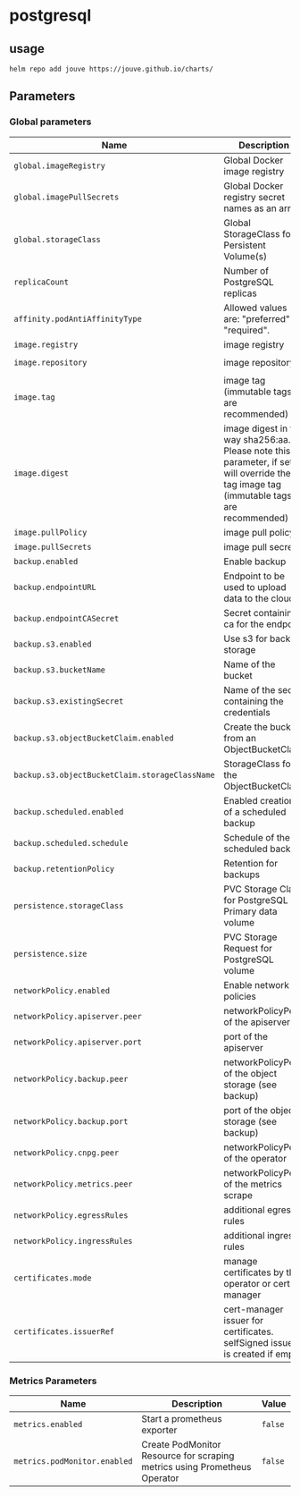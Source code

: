 # postgresql

## usage

```console
helm repo add jouve https://jouve.github.io/charts/
```

## Parameters

### Global parameters

| Name                                           | Description                                                                                                                                | Value                       |
| ---------------------------------------------- | ------------------------------------------------------------------------------------------------------------------------------------------ | --------------------------- |
| `global.imageRegistry`                         | Global Docker image registry                                                                                                               | `""`                        |
| `global.imagePullSecrets`                      | Global Docker registry secret names as an array                                                                                            | `[]`                        |
| `global.storageClass`                          | Global StorageClass for Persistent Volume(s)                                                                                               | `""`                        |
| `replicaCount`                                 | Number of PostgreSQL replicas                                                                                                              | `1`                         |
| `affinity.podAntiAffinityType`                 | Allowed values are: "preferred" or "required".                                                                                             | `required`                  |
| `image.registry`                               | image registry                                                                                                                             | `ghcr.io`                   |
| `image.repository`                             | image repository                                                                                                                           | `cloudnative-pg/postgresql` |
| `image.tag`                                    | image tag (immutable tags are recommended)                                                                                                 | `15.3-4`                    |
| `image.digest`                                 | image digest in the way sha256:aa.... Please note this parameter, if set, will override the tag image tag (immutable tags are recommended) | `""`                        |
| `image.pullPolicy`                             | image pull policy                                                                                                                          | `IfNotPresent`              |
| `image.pullSecrets`                            | image pull secrets                                                                                                                         | `[]`                        |
| `backup.enabled`                               | Enable backup                                                                                                                              | `false`                     |
| `backup.endpointURL`                           | Endpoint to be used to upload data to the cloud                                                                                            | `""`                        |
| `backup.endpointCASecret`                      | Secret containing ca for the endpoint                                                                                                      | `""`                        |
| `backup.s3.enabled`                            | Use s3 for backup storage                                                                                                                  | `true`                      |
| `backup.s3.bucketName`                         | Name of the bucket                                                                                                                         | `""`                        |
| `backup.s3.existingSecret`                     | Name of the secret containing the credentials                                                                                              | `""`                        |
| `backup.s3.objectBucketClaim.enabled`          | Create the bucket from an ObjectBucketClaim                                                                                                | `false`                     |
| `backup.s3.objectBucketClaim.storageClassName` | StorageClass for the ObjectBucketClaim                                                                                                     | `""`                        |
| `backup.scheduled.enabled`                     | Enabled creation of a scheduled backup                                                                                                     | `false`                     |
| `backup.scheduled.schedule`                    | Schedule of the scheduled backup                                                                                                           | `0 0 0 * * *`               |
| `backup.retentionPolicy`                       | Retention for backups                                                                                                                      | `7d`                        |
| `persistence.storageClass`                     | PVC Storage Class for PostgreSQL Primary data volume                                                                                       | `""`                        |
| `persistence.size`                             | PVC Storage Request for PostgreSQL volume                                                                                                  | `8Gi`                       |
| `networkPolicy.enabled`                        | Enable network policies                                                                                                                    | `false`                     |
| `networkPolicy.apiserver.peer`                 | networkPolicyPeer of the apiserver                                                                                                         | `{}`                        |
| `networkPolicy.apiserver.port`                 | port of the apiserver                                                                                                                      | `6443`                      |
| `networkPolicy.backup.peer`                    | networkPolicyPeer of the object storage (see backup)                                                                                       | `{}`                        |
| `networkPolicy.backup.port`                    | port of the object storage (see backup)                                                                                                    | `8080`                      |
| `networkPolicy.cnpg.peer`                      | networkPolicyPeer of the operator                                                                                                          | `{}`                        |
| `networkPolicy.metrics.peer`                   | networkPolicyPeer of the metrics scrape                                                                                                    | `{}`                        |
| `networkPolicy.egressRules`                    | additional egress rules                                                                                                                    | `[]`                        |
| `networkPolicy.ingressRules`                   | additional ingress rules                                                                                                                   | `[]`                        |
| `certificates.mode`                            | manage certificates by the operator or cert-manager                                                                                        | `operator-manager`          |
| `certificates.issuerRef`                       | cert-manager issuer for certificates. selfSigned issuer is created if empty                                                                | `{}`                        |

### Metrics Parameters

| Name                         | Description                                                               | Value   |
| ---------------------------- | ------------------------------------------------------------------------- | ------- |
| `metrics.enabled`            | Start a prometheus exporter                                               | `false` |
| `metrics.podMonitor.enabled` | Create PodMonitor Resource for scraping metrics using Prometheus Operator | `false` |
